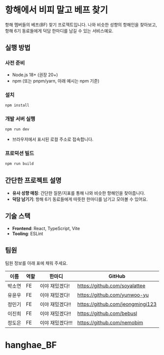 # 항해에서 비피 말고 베프 찾기

항해 멤버들의 베프(BF) 찾기 프로젝트입니다. 나와 비슷한 성향의 항해인을 찾아보고,
항해 6기 동료들에게 덕담 한마디를 남길 수 있는 서비스예요.

## 실행 방법

### 사전 준비

- Node.js 18+ (권장 20+)
- npm (또는 pnpm/yarn, 아래 예시는 npm 기준)

### 설치

```bash
npm install
```

### 개발 서버 실행

```bash
npm run dev
```

- 브라우저에서 표시된 로컬 주소로 접속합니다.

### 프로덕션 빌드

```bash
npm run build
```

## 간단한 프로젝트 설명

- **유사 성향 매칭**: 간단한 질문/지표를 통해 나와 비슷한 항해인을 찾아줍니다.
- **덕담 남기기**: 항해 6기 동료들에게 따뜻한 한마디를 남기고 모아볼 수 있어요.

## 기술 스택

- **Frontend**: React, TypeScript, Vite
- **Tooling**: ESLint

## 팀원

팀원 정보를 아래 표에 채워 주세요.

| 이름   | 역할 | 한마디           | GitHub                           |
| ------ | ---- | ---------------- | -------------------------------- |
| 박소연 | FE   | 이야 재밌겠다!   | https://github.com/soyalattee    |
| 유윤우 | FE   | 이야 재밌겠다!   | https://github.com/yunwoo-yu     |
| 정민기 | FE   | 이야 재밌겠다!!  | https://github.com/jeongmingi123 |
| 이진희 | FE   | 이야 재밌겠다!!  | https://github.com/bebusl        |
| 정도은 | FE   | 이야 재밌겠다!!! | https://github.com/nemobim       |

# hanghae_BF
